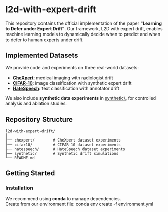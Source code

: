 # l2d-with-expert-drift

This repository contains the official implementation of the paper **"Learning to Defer under Expert Drift"**. Our framework, L2D with expert drift, enables machine learning models to dynamically decide when to predict and when to defer to human experts under drift.


## Implemented Datasets

We provide code and experiments on three real-world datasets:

- [**CheXpert**](chexpert/README.md): medical imaging with radiologist drift  
- [**CIFAR-10**](cifar10/README.md): image classification with synthetic expert drift  
- [**HateSpeech**](hatespeech/README.md): text classification with annotator drift  

We also include **synthetic data experiments** in [synthetic/](synthetic/), for controlled analysis and ablation studies.


## Repository Structure
```text
l2d-with-expert-drift/
│
├── chexpert/        # CheXpert dataset experiments
├── cifar10/         # CIFAR-10 dataset experiments
├── hatespeech/      # HateSpeech dataset experiments
├── synthetic/       # Synthetic drift simulations
└── README.md

```

## Getting Started

### Installation

We recommend using **conda** to manage dependencies.  
Create from our environment file:
conda env create -f environment.yml
